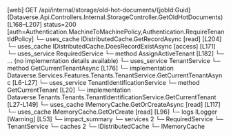 [web] GET /api/internal/storage/old-hot-documents/{jobId:Guid}  (Dataverse.Api.Controllers.Internal.StorageController.GetOldHotDocuments)  [L168–L207] status=200 [auth=Authentication.MachineToMachinePolicy,Authentication.RequireTenantIdPolicy]
  └─ uses_cache IDistributedCache.GetRecordAsync [read] [L204]
  └─ uses_cache IDistributedCache.DoesRecordExistAsync [access] [L171]
  └─ uses_service RequiredService
    └─ method AssignActiveTenant [L182]
      └─ ... (no implementation details available)
  └─ uses_service TenantService
    └─ method GetCurrentTenantAsync [L176]
      └─ implementation Dataverse.Services.Features.Tenants.TenantService.GetCurrentTenantAsync [L6-L27]
        └─ uses_service TenantIdentificationService
          └─ method GetCurrentTenant [L20]
            └─ implementation Dataverse.Tenants.Tenants.TenantIdentificationService.GetCurrentTenant [L27-L149]
              └─ uses_cache IMemoryCache.GetOrCreateAsync [read] [L117]
              └─ uses_cache IMemoryCache.GetOrCreate [read] [L96]
              └─ logs ILogger<ITenantIdentificationService> [Warning] [L53]
  └─ impact_summary
    └─ services 2
      └─ RequiredService
      └─ TenantService
    └─ caches 2
      └─ IDistributedCache
      └─ IMemoryCache

